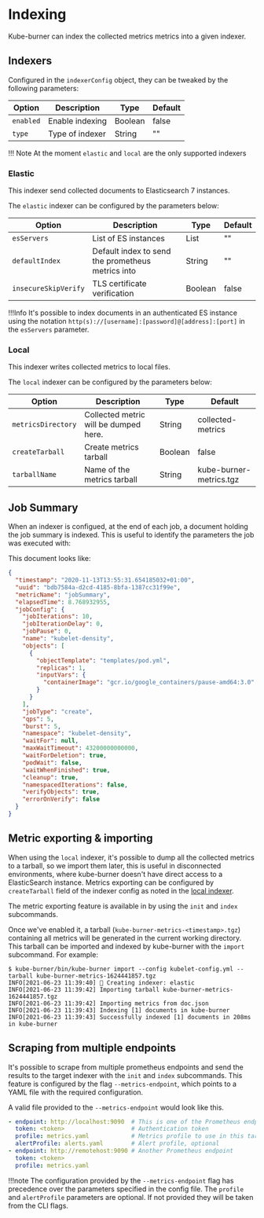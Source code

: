 # Indexing

Kube-burner can index the collected metrics metrics into a given indexer.

## Indexers

Configured in the `indexerConfig` object, they can be tweaked by the following parameters:

| Option               | Description           | Type     | Default |
|----------------------|-----------------------|----------|---------|
| `enabled`              | Enable indexing       | Boolean  | false   |
| `type`                 | Type of indexer       | String   | ""      |

!!! Note
    At the moment `elastic` and `local` are the only supported indexers

### Elastic

This indexer send collected documents to Elasticsearch 7 instances.

The `elastic` indexer can be configured by the parameters below:

| Option               | Description                                       | Type        | Default |
|----------------------|---------------------------------------------------|-------------|---------|
| `esServers`            | List of ES instances                              | List        | ""      |
| `defaultIndex`         | Default index to send the prometheus metrics into | String      | ""      |
| `insecureSkipVerify`   | TLS certificate verification                      | Boolean     | false   |

!!!Info
    It's possible to index documents in an authenticated ES instance using the notation `http(s)://[username]:[password]@[address]:[port]` in the `esServers` parameter.

### Local

This indexer writes collected metrics to local files.

The `local` indexer can be configured by the parameters below:

| Option               | Description                                       | Type           | Default |
|----------------------|---------------------------------------------------|----------------|---------|
| `metricsDirectory`     | Collected metric will be dumped here.           | String         | collected-metrics       |
| `createTarball`        | Create metrics tarball                          | Boolean        | false      |
| `tarballName`          | Name of the metrics tarball                     | String         | kube-burner-metrics.tgz      |

## Job Summary

When an indexer is configued, at the end of each job, a document holding the job summary is indexed. This is useful to identify the parameters the job was executed with:

This document looks like:

```json
{
  "timestamp": "2020-11-13T13:55:31.654185032+01:00",
  "uuid": "bdb7584a-d2cd-4185-8bfa-1387cc31f99e",
  "metricName": "jobSummary",
  "elapsedTime": 8.768932955,
  "jobConfig": {
    "jobIterations": 10,
    "jobIterationDelay": 0,
    "jobPause": 0,
    "name": "kubelet-density",
    "objects": [
      {
        "objectTemplate": "templates/pod.yml",
        "replicas": 1,
        "inputVars": {
          "containerImage": "gcr.io/google_containers/pause-amd64:3.0"
        }
      }
    ],
    "jobType": "create",
    "qps": 5,
    "burst": 5,
    "namespace": "kubelet-density",
    "waitFor": null,
    "maxWaitTimeout": 43200000000000,
    "waitForDeletion": true,
    "podWait": false,
    "waitWhenFinished": true,
    "cleanup": true,
    "namespacedIterations": false,
    "verifyObjects": true,
    "errorOnVerify": false
  }
}
```

## Metric exporting & importing

When using the `local` indexer, it's possible to dump all the collected metrics to a tarball, so we import them later, this is useful in disconnected environments, where kube-burner doesn't have direct access to a ElasticSearch instance. Metrics exporting can be configured by `createTarball` field of the indexer config as noted in the [local indexer](#local).

The metric exporting feature is available in by using the `init` and `index` subcommands.

Once we've enabled it, a tarball (`kube-burner-metrics-<timestamp>.tgz`) containing all metrics will be generated in the current working directory.
This tarball can be imported and indexed by kube-burner with the `import` subcommand. For example:

```console
$ kube-burner/bin/kube-burner import --config kubelet-config.yml --tarball kube-burner-metrics-1624441857.tgz
INFO[2021-06-23 11:39:40] 📁 Creating indexer: elastic
INFO[2021-06-23 11:39:42] Importing tarball kube-burner-metrics-1624441857.tgz
INFO[2021-06-23 11:39:42] Importing metrics from doc.json
INFO[2021-06-23 11:39:43] Indexing [1] documents in kube-burner
INFO[2021-06-23 11:39:43] Successfully indexed [1] documents in 208ms in kube-burner
```

## Scraping from multiple endpoints

It's possible to scrape from multiple prometheus endpoints and send the results to the target indexer with the `init` and `index` subcommands. This feature is configured by the flag `--metrics-endpoint`, which points to a YAML file with the required configuration.

A valid file provided to the `--metrics-endpoint` would look like this.

```yaml
- endpoint: http://localhost:9090  # This is one of the Prometheus endpoints
  token: <token>                   # Authentication token
  profile: metrics.yaml            # Metrics profile to use in this target
  alertProfile: alerts.yaml        # Alert profile, optional
- endpoint: http://remotehost:9090 # Another Prometheus endpoint
  token: <token>
  profile: metrics.yaml
```

!!!note
    The configuration provided by the `--metrics-endpoint` flag has precedence over the parameters specified in the config file.
    The `profile` and `alertProfile` parameters are optional. If not provided they will be taken from the CLI flags.
